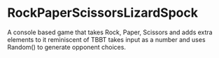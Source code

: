 # RockPaperScissorsLizardSpock
A console based game that takes Rock, Paper, Scissors and adds extra elements to it reminiscent of TBBT
takes input as a number and uses Random() to generate opponent choices.
